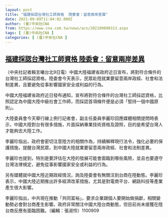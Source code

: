 ```yaml
---
layout: post
title: "福建採認台灣社工師資格  陸委會：留意兩岸差異"
date: 2021-09-09T11:04:02.000Z
author: (臺)中央社CNA
from: https://www.cna.com.tw/news/acn/202109090313.aspx
tags: [ (臺)中央社CNA ]
categories: [ (臺)中央社CNA ]
---
```

<!--1631185442000-->
[福建採認台灣社工師資格  陸委會：留意兩岸差異](https://www.cna.com.tw/news/acn/202109090313.aspx)
------

<div>
<div></div><div class="paragraph"><p>（中央社記者賴言曦台北9日電）中國大陸福建省政府近日宣布，將對符合條件的台灣社工師採認資格，陸委會今天表示，民眾赴陸就業要留意兩岸政經、社會和法制差異，且要避免從事影響國家安全或利益的行為。</p><p>中國大陸福建省政府近日發布通知，宣布將對符合條件的台灣社工師採認資格，比照認定為中國大陸中級社會工作師，而採認首項條件便是必須「堅持一個中國原則」。</p><p>大陸委員會今天舉行線上例行記者會，副主任委員李麗珍回應媒體相關提問時表示，中國大陸對台有很多措施，片面採納專業技術資格及證照，目的是希望台灣人才能夠去大陸工作。</p><p>李麗珍指出，政府會密切注意陸方的相關作為，持續解釋現行法令，強化必要的保護措施，提醒台灣民眾，到中國大陸就業要留意兩岸政經、社會和法制差異。</p><p>李麗珍也提到，特別是要評估在大陸的發展可能會面臨到哪些風險，並且也要遵守台灣法律規定，避免從事影響國家安全或利益的行為。</p><p>另有媒體就中國大陸近期政經情況，詢及陸委會有無關注到台商在陸動態。李麗珍表示，中國大陸近期推出許多經濟改革措施，尤其是對電商平台、網路科技等產業產生很大影響。</p><p>李麗珍指出，中共現在推動「共同富裕」，要求企業跟個人要開始做捐獻，相關變動勢必會對台商產生影響。政府非常關注中國大陸台商動態，但目前尚未接獲在陸台商反應有面臨困難。（編輯：張淑伶）1100909</p></div>
</div>
